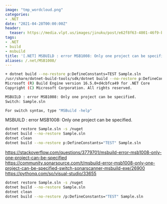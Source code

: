 ```yaml
---
image: "tmp_wordcloud.png"
categories:
- .NET
date: "2021-04-28T00:00:00Z"
header:
  teaser: https://media.vlpt.us/images/jinuku/post/e62f8f63-4001-46f9-b811-dc6f62f0828e/40cc3e52-745d-48b8-8a09-02c21efc36e5.png
tags:
- .NET
- build
- msbuild
title: '[.NET] MSBUILD : error MSB1008: Only one project can be specified. 해결 방법'
aliases: /.net/MSB1008/
---
```


```bash
+ dotnet build --no-restore p:DefineConstants=TEST Sample.sln
/usr/share/dotnet-build-tools/sdk/dotnet build --no-restore p:DefineConstants=TEST Sample.sln /nodeReuse:false /p:UseSharedCompilation=false
Microsoft (R) Build Engine version 16.5.0+d4cbfca49 for .NET Core
Copyright (C) Microsoft Corporation. All rights reserved.

MSBUILD : error MSB1008: Only one project can be specified.
Switch: Sample.sln

For switch syntax, type "MSBuild -help"
```
MSBUILD : error MSB1008: Only one project can be specified.
 
```bash
dotnet restore Sample.sln -s /nuget
dotnet build --no-restore Sample.sln 
dotnet clean
dotnet build --no-restore p:DefineConstants="TEST" Sample.sln
 ```
 
 https://stackoverflow.com/questions/3779701/msbuild-error-msb1008-only-one-project-can-be-specified
 https://community.sonarsource.com/t/msbuild-error-msb1008-only-one-project-can-be-specified-switch-sonarscanner-msbuild-exe/26900
 https://pythonq.com/so/visual-studio/33655
 
 ```bash
dotnet restore Sample.sln -s /nuget
dotnet build --no-restore Sample.sln 
dotnet clean
dotnet build --no-restore /p:DefineConstants="TEST" Sample.sln
 ```
